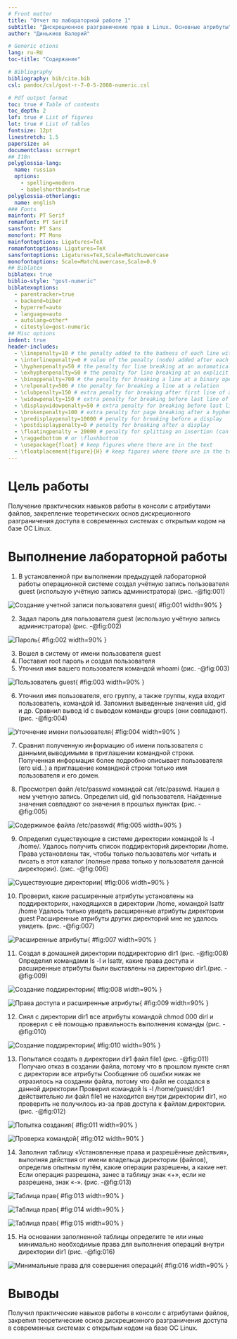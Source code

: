 ```yaml
---
# Front matter
title: "Отчет по лабораторной работе 1"
subtitle: "Дискреционное разграничение прав в Linux. Основные атрибуты"
author: "Динькиев Валерий"

# Generic otions
lang: ru-RU
toc-title: "Содержание"

# Bibliography
bibliography: bib/cite.bib
csl: pandoc/csl/gost-r-7-0-5-2008-numeric.csl

# Pdf output format
toc: true # Table of contents
toc_depth: 2
lof: true # List of figures
lot: true # List of tables
fontsize: 12pt
linestretch: 1.5
papersize: a4
documentclass: scrreprt
## I18n
polyglossia-lang:
  name: russian
  options:
	- spelling=modern
	- babelshorthands=true
polyglossia-otherlangs:
  name: english
### Fonts
mainfont: PT Serif
romanfont: PT Serif
sansfont: PT Sans
monofont: PT Mono
mainfontoptions: Ligatures=TeX
romanfontoptions: Ligatures=TeX
sansfontoptions: Ligatures=TeX,Scale=MatchLowercase
monofontoptions: Scale=MatchLowercase,Scale=0.9
## Biblatex
biblatex: true
biblio-style: "gost-numeric"
biblatexoptions:
  - parentracker=true
  - backend=biber
  - hyperref=auto
  - language=auto
  - autolang=other*
  - citestyle=gost-numeric
## Misc options
indent: true
header-includes:
  - \linepenalty=10 # the penalty added to the badness of each line within a paragraph (no associated penalty node) Increasing the value makes tex try to have fewer lines in the paragraph.
  - \interlinepenalty=0 # value of the penalty (node) added after each line of a paragraph.
  - \hyphenpenalty=50 # the penalty for line breaking at an automatically inserted hyphen
  - \exhyphenpenalty=50 # the penalty for line breaking at an explicit hyphen
  - \binoppenalty=700 # the penalty for breaking a line at a binary operator
  - \relpenalty=500 # the penalty for breaking a line at a relation
  - \clubpenalty=150 # extra penalty for breaking after first line of a paragraph
  - \widowpenalty=150 # extra penalty for breaking before last line of a paragraph
  - \displaywidowpenalty=50 # extra penalty for breaking before last line before a display math
  - \brokenpenalty=100 # extra penalty for page breaking after a hyphenated line
  - \predisplaypenalty=10000 # penalty for breaking before a display
  - \postdisplaypenalty=0 # penalty for breaking after a display
  - \floatingpenalty = 20000 # penalty for splitting an insertion (can only be split footnote in standard LaTeX)
  - \raggedbottom # or \flushbottom
  - \usepackage{float} # keep figures where there are in the text
  - \floatplacement{figure}{H} # keep figures where there are in the text
---
```



# Цель работы

Получение практических навыков работы в консоли с атрибутами файлов, закрепление теоретических основ дискреционного разграничения доступа в современных системах 
с открытым кодом на базе ОС Linux.


# Выполнение лабораторной работы

1. В установленной при выполнении предыдущей лабораторной работы
операционной системе создал учётную запись пользователя guest (использую учётную запись администратора) (рис. -@fig:001)

![Создание учетной записи пользователя guest](image/0.png){ #fig:001 width=90% }


2. Задал  пароль для пользователя guest (использую учётную запись администратора) (рис. -@fig:002)

![Пароль](image/1.png){ #fig:002 width=90% }

3. Вошел в систему от имени пользователя guest 
4. Поставил root пароль и создал пользователя 
5. Уточнил имя вашего пользователя командой whoami (рис. -@fig:003)

![Пользователь guest](image/2.png){ #fig:003 width=90% }

6. Уточнил имя пользователя, его группу, а также группы, куда входит пользователь, командой id. Запомнил выведенные значения uid, gid и др. Сравнил вывод id с выводом команды groups (они совпадают). (рис. -@fig:004)

![Уточнение имени пользователя](image/3.png){ #fig:004 width=90% }

7. Сравнил полученную информацию об имени пользователя с данными,выводимыми в приглашении командной строки. 
   Полученная информация более подробно описывает пользователя (его uid..) а приглашение командной строки только имя пользователя и его домен.

8. Просмотрел файл /etc/passwd командой cat /etc/passwd. Нашел в нем учетную запись. Определил uid, gid пользователя. 
   Найденные значения совпадают со значения в прошлых пунктах (рис. -@fig:005)

![Содержимое файла /etc/passwd](image/4.png){ #fig:005 width=90% }

9. Определил существующие в системе директории командой ls -l /home/. Удалось получить список поддиректорий директории /home. 
   Права установлены так, чтобы только пользователь мог читать и писать в этот каталог (полные права только у пользователя данной директории). (рис. -@fig:006)
 
![Существующие директории](image/5.png){ #fig:006 width=90% }

10. Проверил, какие расширенные атрибуты установлены на поддиректориях, находящихся в директории /home, командой lsattr /home 
    Удалось только увидеть расширенные атрибуты директории guest
    Расширенные атрибуты других директорий мне не удалось увидеть. (рис. -@fig:007)

![Расширенные атрибуты](image/7.png){ #fig:007 width=90% }

11. Создал в домашней директории поддиректорию dir1 (рис. -@fig:008)
    Определил командами ls -l и lsattr, какие права доступа и расширенные атрибуты были выставлены на директорию dir1.(рис. -@fig:009)

![Создание поддиректории](image/8.png){ #fig:008 width=90% }

![Права доступа и расширенные атрибуты](image/9.png){ #fig:009 width=90% }

12. Снял с директории dir1 все атрибуты командой chmod 000 dirl и проверил с её помощью правильность выполнения команды (рис. -@fig:010)

![Создание поддиректории](image/10.png){ #fig:010 width=90% }

13. Попытался создать в директории dir1 файл file1 (рис. -@fig:011)
    Получаю отказ в создании файла, потому что в прошлом пункте снял с директории все атрибуты
    Сообщение об ошибки никак не отразилось на создании файла, потому что файл не создался в данной директории
    Проверил командой ls -l /home/guest/dir1 действительно ли файл file1 не находится внутри директории dir1, но проверить не получилось из-за прав доступа к файлам директории. (рис. -@fig:012)

![Попытка создания](image/11.png){ #fig:011 width=90% }

![Проверка командой](image/12.png){ #fig:012 width=90% }

14. Заполнил таблицу «Установленные права и разрешённые действия», выполняя действия от имени владельца директории (файлов), определив опытным путём, какие операции разрешены, а какие нет.
    Если операция разрешена, занес в таблицу знак «+», если не разрешена, знак «-». (рис. -@fig:013)
	
![Таблица прав](image/13.png){ #fig:013 width=90% }

![Таблица прав](image/14.png){ #fig:014 width=90% }

![Таблица прав](image/15.png){ #fig:015 width=90% }

15. На основании заполненной таблицы определите те или иные минимально необходимые права для выполнения операций внутри директории
    dir1 (рис. -@fig:016)

![Минимальные права для совершения операций](image/16.png){ #fig:016 width=90% }

# Выводы

Получил практические навыков работы в консоли с атрибутами файлов, закрепил теоретические основ дискреционного разграничения доступа в современных системах 
с открытым кодом на базе ОС Linux.

